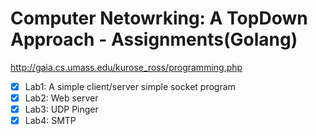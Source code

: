 # Computer Netowrking: A TopDown Approach - Assignments(Golang)

http://gaia.cs.umass.edu/kurose_ross/programming.php

- [x] Lab1: A simple client/server simple socket program
- [x] Lab2: Web server
- [x] Lab3: UDP	Pinger
- [x] Lab4: SMTP